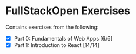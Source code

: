 # FullStackOpen Exercises

Contains exercises from the following:
- [x] Part 0: Fundamentals of Web Apps [6/6]
- [x] Part 1: Introduction to React [14/14]
